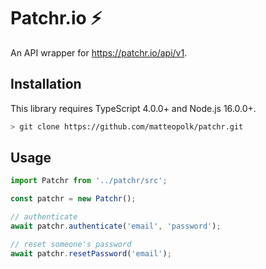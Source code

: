 # Patchr.io ⚡
An API wrapper for https://patchr.io/api/v1.

## Installation
This library requires TypeScript 4.0.0+ and Node.js 16.0.0+.

```bash
> git clone https://github.com/matteopolk/patchr.git
```

## Usage

```typescript
import Patchr from '../patchr/src';

const patchr = new Patchr();

// authenticate
await patchr.authenticate('email', 'password');

// reset someone's password
await patchr.resetPassword('email');
```